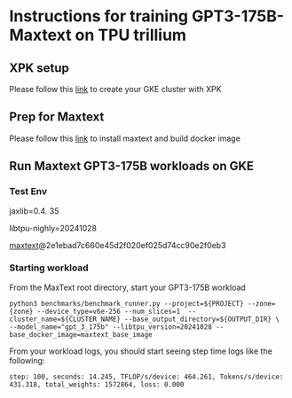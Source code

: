 # Instructions for training GPT3-175B-Maxtext on TPU trillium

## XPK setup
Please follow this [link](https://github.com/AI-Hypercomputer/tpu-recipes/training/trillium/XPK_README.md) to create your GKE cluster with XPK

## Prep for Maxtext 
Please follow this [link](https://github.com/AI-Hypercomputer/tpu-recipes/training/trillium/MAXTEXT_README.md) to install maxtext and build docker image

## Run Maxtext GPT3-175B workloads on GKE

### Test Env
jaxlib=0.4. 35

libtpu-nighly=20241028

[maxtext](https://github.com/AI-Hypercomputer/maxtext.git)@2e1ebad7c660e45d2f020ef025d74cc90e2f0eb3

### Starting workload

From the MaxText root directory, start your GPT3-175B workload

```
python3 benchmarks/benchmark_runner.py --project=${PROJECT} --zone={zone} --device_type=v6e-256 --num_slices=1  --cluster_name=${CLUSTER_NAME} --base_output_directory=${OUTPUT_DIR} \
--model_name="gpt_3_175b" --libtpu_version=20241028 --base_docker_image=maxtext_base_image
```

From your workload logs, you should start seeing step time logs like the following:
```
step: 100, seconds: 14.245, TFLOP/s/device: 464.261, Tokens/s/device: 431.318, total_weights: 1572864, loss: 0.000
```
